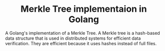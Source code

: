 <h1 align="center">Merkle Tree implementaion in Golang</h1>
A Golang's implementation of a Merkle Tree. A Merkle tree is a hash-based data structure that is used in distributed systems for efficient data verification. They are efficient because it uses hashes instead of full files. 
